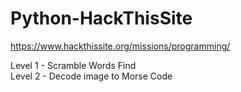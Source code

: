 # Python-HackThisSite
https://www.hackthissite.org/missions/programming/

Level 1 - Scramble Words Find  <br />
Level 2 - Decode image to Morse Code
